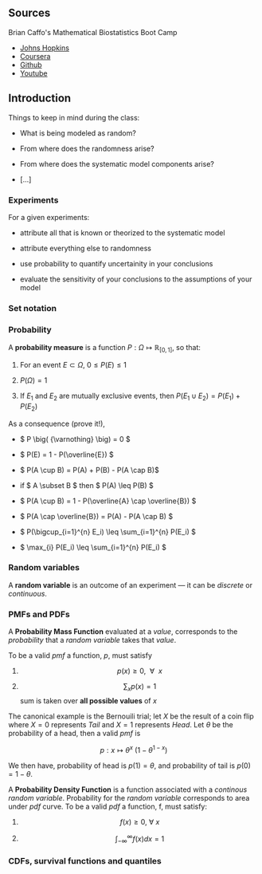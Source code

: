 ## Sources

Brian Caffo's Mathematical Biostatistics Boot Camp



* [Johns Hopkins](https://www.jhsph.edu/departments/biostatistics/index.html)
* [Coursera](https://www.coursera.org/learn/biostatistics/)
* [Github](https://github.com/bcaffo/Caffo-Coursera/)
* [Youtube](https://www.youtube.com/user/bcaffo/featured)

## Introduction


Things to keep in mind during the class:


* What is being modeled as random?

* From where does the randomness arise?

* From where does the systematic model components arise?

* [...]



### Experiments


For a given experiments:

* attribute all that is known or theorized to the systematic model

* attribute everything else to randomness

* use probability to quantify uncertainity in your conclusions

* evaluate the sensitivity of your conclusions to the assumptions of your model


### Set notation


### Probability

A **probability measure** is a function $P: \Omega \mapsto \mathbb{R}_{[0,1]}$, so that:

1. For an event $E \subset \Omega$, $0 \leq P(E) \leq 1$

2. $P(\Omega) = 1$

3. If $E_1$ and $E_2$ are mutually exclusive events, then $P(E_1\cup E_2) = P(E_1) + P(E_2)$


As a consequence (prove it!),


* $ P \big( \{\varnothing\} \big) = 0 $

* $ P(E) = 1 - P(\overline{E}) $

* $ P(A \cup B) = P(A) + P(B) - P(A \cap B)$

* if $ A \subset B $ then $ P(A) \leq P(B) $

* $ P(A \cup B) = 1 - P(\overline{A} \cap \overline{B}) $

* $ P(A \cap \overline{B}) = P(A) - P(A \cap B) $

* $ P(\bigcup_{i=1}^{n} E_i) \leq \sum_{i=1}^{n} P(E_i) $

* $ \max_{i} P(E_i) \leq \sum_{i=1}^{n} P(E_i) $


### Random variables

A **random variable** is an outcome of an experiment –– it can be *discrete* or *continuous*.



### PMFs and PDFs

A **Probability Mass Function** evaluated at a *value*, corresponds to the *probability* that a *random variable* takes that *value*.


To be a valid *pmf* a function, $p$, must satisfy


1. $$ p(x) \geq 0, \ \ \forall \ \ x $$

2. $$ \sum_{x} p(x) = 1 $$ sum is taken over **all possible values** of $x$


The canonical example is the Bernouili trial; let $X$ be the result of a coin flip where $X=0$ represents *Tail* and $X=1$ represents *Head*. Let $\theta$ be the probability of a head, then a valid *pmf* is

$$ p: x \mapsto \theta ^ {x} \ (1 - \theta ^ {1-x}) $$


We then have, probability of head is $p(1) = \theta$, and probability of tail is $p(0) = 1 - \theta$.


A **Probability Density Function** is a function associated with a *continous random variable*. Probability for the *random variable* corresponds to area under *pdf* curve. To be a valid *pdf* a function, f, must satisfy:


1. $$ f(x) \geq 0, \ \forall \ x $$

2. $$ \int_{-\infty}^{\infty} f(x)dx = 1 $$


### CDFs, survival functions and quantiles

